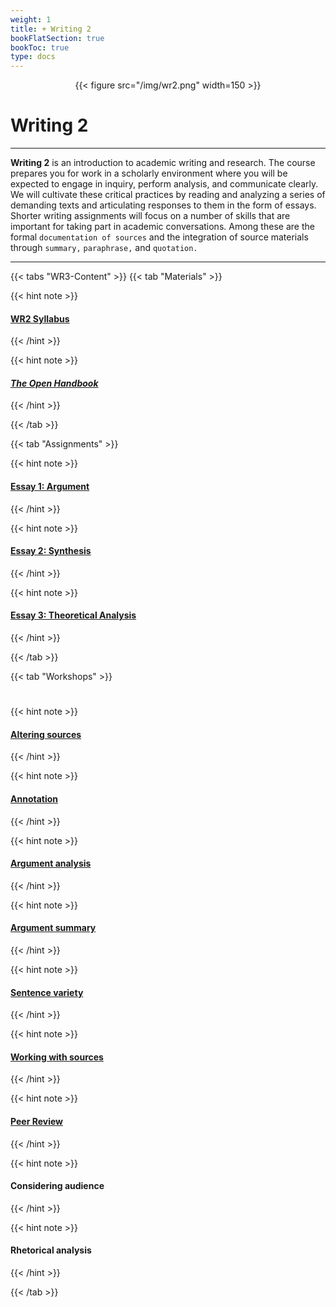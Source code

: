 ```yaml
---
weight: 1
title: + Writing 2
bookFlatSection: true
bookToc: true
type: docs
---
```


<div style="text-align:center">{{< figure src="/img/wr2.png" width=150 >}}</div>

# Writing 2

---

**Writing 2** is an introduction to academic writing and research. The course prepares you for work in a scholarly environment where you will be expected to engage in inquiry, perform analysis, and communicate clearly. We will cultivate these critical practices by reading and analyzing a series of demanding texts and articulating responses to them in the form of essays. Shorter writing assignments will focus on a number of skills that are important for taking part in academic conversations. Among these are the formal `documentation of sources` and the integration of source materials through `summary,` `paraphrase,` and `quotation.`

---

{{< tabs "WR3-Content" >}}
{{< tab "Materials" >}} 

{{< hint note >}} 
#### [WR2 Syllabus](/courses/writing-2/wr2-syllabus) 
{{< /hint >}} 

{{< hint note >}} 
#### [*The Open Handbook*](/resources/open-handbook/)
{{< /hint >}} 

 {{< /tab >}}

{{< tab "Assignments" >}} 

{{< hint note >}} 
#### [Essay 1: Argument](/courses/writing-2/essay-1)
{{< /hint >}} 

{{< hint note >}} 
#### [Essay 2: Synthesis](/courses/writing-2/essay-2)
{{< /hint >}} 

{{< hint note >}} 
#### [Essay 3: Theoretical Analysis](/courses/writing-2/essay-3)
{{< /hint >}} 

{{< /tab >}}

{{< tab "Workshops" >}} 

#

{{< hint note >}} 
#### [Altering sources](/courses/workshops/altering-sources)
{{< /hint >}} 

{{< hint note >}} 
####  [Annotation](/courses/workshops/annotation) 
{{< /hint >}} 

{{< hint note >}} 
####  [Argument analysis](/courses/workshops/argument-analysis) 
{{< /hint >}} 

{{< hint note >}} 
####  [Argument summary](/courses/workshops/argument-summary) 
{{< /hint >}} 

{{< hint note >}} 
####  [Sentence variety](/courses/workshops/sentence-variety)
{{< /hint >}} 

{{< hint note >}} 
####  [Working with sources](/courses/workshops/working-sources)
{{< /hint >}} 

{{< hint note >}} 
####  [Peer Review](/courses/workshops/peer-review)
{{< /hint >}} 

{{< hint note >}} 
####  Considering audience
{{< /hint >}} 

{{< hint note >}} 
####  Rhetorical analysis 
{{< /hint >}} 


 {{< /tab >}}

